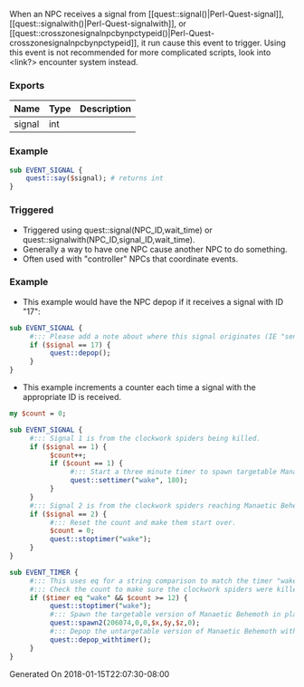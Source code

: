 When an NPC receives a signal from [[quest::signal()|Perl-Quest-signal]], [[quest::signalwith()|Perl-Quest-signalwith]], or [[quest::crosszonesignalnpcbynpctypeid()|Perl-Quest-crosszonesignalnpcbynpctypeid]], it run cause this event to trigger. Using this event is not recommended for more complicated scripts, look into <link?> encounter system instead.

### Exports
**Name**|**Type**|**Description**
:-----|:-----|:-----
signal|int|
### Example
```perl
sub EVENT_SIGNAL {
	quest::say($signal); # returns int
}
```

### Triggered

* Triggered using quest::signal(NPC_ID,wait_time) or quest::signalwith(NPC_ID,signal_ID,wait_time).
* Generally a way to have one NPC cause another NPC to do something.
* Often used with "controller" NPCs that coordinate events.

### Example

* This example would have the NPC depop if it receives a signal with ID "17":

```perl
sub EVENT_SIGNAL {
     #::: Please add a note about where this signal originates (IE "sent from Other_NPC.pl")
     if ($signal == 17) {
          quest::depop();
     }
}
```

* This example increments a counter each time a signal with the appropriate ID is received.

```perl
my $count = 0;

sub EVENT_SIGNAL {
     #::: Signal 1 is from the clockwork spiders being killed.
     if ($signal == 1) {
          $count++;
          if ($count == 1) {
               #::: Start a three minute timer to spawn targetable Manaetic Behemoth
               quest::settimer("wake", 180);
          }
     }
     #::: Signal 2 is from the clockwork spiders reaching Manaetic Behemoth.
     if ($signal == 2) {
          #::: Reset the count and make them start over.
          $count = 0;
          quest::stoptimer("wake");
     }
}

sub EVENT_TIMER {
     #::: This uses eq for a string comparison to match the timer "wake".
     #::: Check the count to make sure the clockwork spiders were killed and not just kited. 
     if ($timer eq "wake" && $count >= 12) {
          quest::stoptimer("wake");
          #::: Spawn the targetable version of Manaetic Behemoth in place
          quest::spawn2(206074,0,0,$x,$y,$z,0);
          #::: Depop the untargetable version of Manaetic Behemoth with respawn timer active.
          quest::depop_withtimer();
     }
}
```

Generated On 2018-01-15T22:07:30-08:00